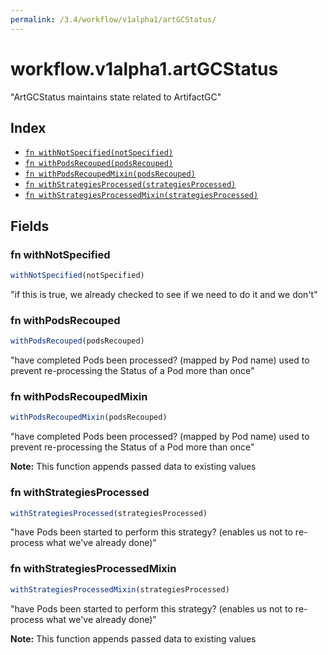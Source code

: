 ```yaml
---
permalink: /3.4/workflow/v1alpha1/artGCStatus/
---
```


# workflow.v1alpha1.artGCStatus

"ArtGCStatus maintains state related to ArtifactGC"

## Index

* [`fn withNotSpecified(notSpecified)`](#fn-withnotspecified)
* [`fn withPodsRecouped(podsRecouped)`](#fn-withpodsrecouped)
* [`fn withPodsRecoupedMixin(podsRecouped)`](#fn-withpodsrecoupedmixin)
* [`fn withStrategiesProcessed(strategiesProcessed)`](#fn-withstrategiesprocessed)
* [`fn withStrategiesProcessedMixin(strategiesProcessed)`](#fn-withstrategiesprocessedmixin)

## Fields

### fn withNotSpecified

```ts
withNotSpecified(notSpecified)
```

"if this is true, we already checked to see if we need to do it and we don't"

### fn withPodsRecouped

```ts
withPodsRecouped(podsRecouped)
```

"have completed Pods been processed? (mapped by Pod name) used to prevent re-processing the Status of a Pod more than once"

### fn withPodsRecoupedMixin

```ts
withPodsRecoupedMixin(podsRecouped)
```

"have completed Pods been processed? (mapped by Pod name) used to prevent re-processing the Status of a Pod more than once"

**Note:** This function appends passed data to existing values

### fn withStrategiesProcessed

```ts
withStrategiesProcessed(strategiesProcessed)
```

"have Pods been started to perform this strategy? (enables us not to re-process what we've already done)"

### fn withStrategiesProcessedMixin

```ts
withStrategiesProcessedMixin(strategiesProcessed)
```

"have Pods been started to perform this strategy? (enables us not to re-process what we've already done)"

**Note:** This function appends passed data to existing values
